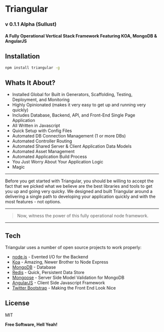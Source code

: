 Triangular
=========

### v 0.1.1 Alpha (Sullust)

#### A Fully Operational Vertical Stack Framework Featuring KOA, MongoDB & AngularJS

## Installation

```sh
npm install triangular -g
```

## Whats It About?

  - Installed Global for Built in Generators, Scaffolding, Testing, Deployment, and Monitoring
  - Highly Opinionated (makes it very easy to get up and running very quickly)
  - Includes Database, Backend, API, and Front-End Single Page Application
  - All Written in Javascript
  - Quick Setup with Config Files
  - Automated DB Connection Management (1 or more DBs)
  - Automated Controller Routing
  - Automated Shared Server & Client Application Data Models
  - Automated Asset Management
  - Automated Application Build Process
  - You Just Worry About Your Application Logic
  - Magic
---

Before you get started with Triangular, you should be willing to accept the fact that we picked what we believe are the best libraries and tools to get you up and going very quicky. We designed and built Triangular around a delivering a single path to developing your application quickly and with the most features - not options.

---

> Now, witness the power of this fully operational node framework.

---

Tech
-----------

Triangular uses a number of open source projects to work properly:

* [node.js] - Evented I/O for the Backend
* [Koa] - Amazing, Newer Brother to Node Express
* [MongoDB] - Database
* [Redis] - Quick, Persistent Data Store
* [Mongoose] - Server Side Model Validation for MongoDB
* [AngularJS] - Client Side Javascript Framework
* [Twitter Bootstrap] - Making the Front End Look Nice


License
----

MIT


**Free Software, Hell Yeah!**

[koa]:http://koajs.com/
[@tdbrian]:http://twitter.com/tdbrian
[mongodb]:http://www.mongodb.org/
[redis]:http://redis.io/
[Mongoose]:http://mongoosejs.com/
[node.js]:http://nodejs.org
[Twitter Bootstrap]:http://twitter.github.com/bootstrap/
[AngularJS]:https://angularjs.org/
[jQuery]:http://jquery.com

